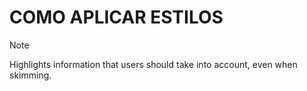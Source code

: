 # COMO APLICAR ESTILOS
> [!NOTE]
> Highlights information that users should take into account, even when skimming.
